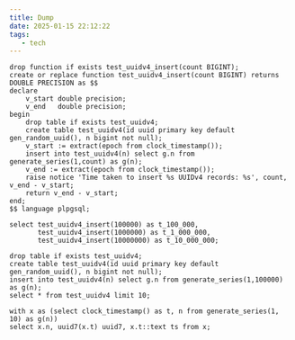 ```yaml
---
title: Dump
date: 2025-01-15 22:12:22
tags:
   - tech
---
```


<pre><code class="lang-sql">drop function if exists test_uuidv4_insert(count BIGINT);
create or replace function test_uuidv4_insert(count BIGINT) returns DOUBLE PRECISION as $$
declare
    v_start double precision;
    v_end   double precision;
begin
    drop table if exists test_uuidv4;
    create table test_uuidv4(id uuid primary key default gen_random_uuid(), n bigint not null);
    v_start := extract(epoch from clock_timestamp());
    insert into test_uuidv4(n) select g.n from generate_series(1,count) as g(n);
    v_end := extract(epoch from clock_timestamp());
    raise notice 'Time taken to insert %s UUIDv4 records: %s', count, v_end - v_start;
    return v_end - v_start;
end;
$$ language plpgsql;

select test_uuidv4_insert(100000) as t_100_000,
       test_uuidv4_insert(1000000) as t_1_000_000,
       test_uuidv4_insert(10000000) as t_10_000_000;
</code></pre>
<codapi-snippet sandbox="postgres" editor="basic" output-mode="json"></codapi-snippet>

<pre><code class="lang-sql">drop table if exists test_uuidv4;
create table test_uuidv4(id uuid primary key default gen_random_uuid(), n bigint not null);
insert into test_uuidv4(n) select g.n from generate_series(1,100000) as g(n);
select * from test_uuidv4 limit 10;
</code></pre>
<codapi-snippet sandbox="postgres" editor="basic" output-mode="json"></codapi-snippet>

<pre><code class="lang-sql">with x as (select clock_timestamp() as t, n from generate_series(1, 10) as g(n))
select x.n, uuid7(x.t) uuid7, x.t::text ts from x;
</code></pre>
<codapi-snippet sandbox="postgres" editor="basic" template="#uuid7.sql"></codapi-snippet>